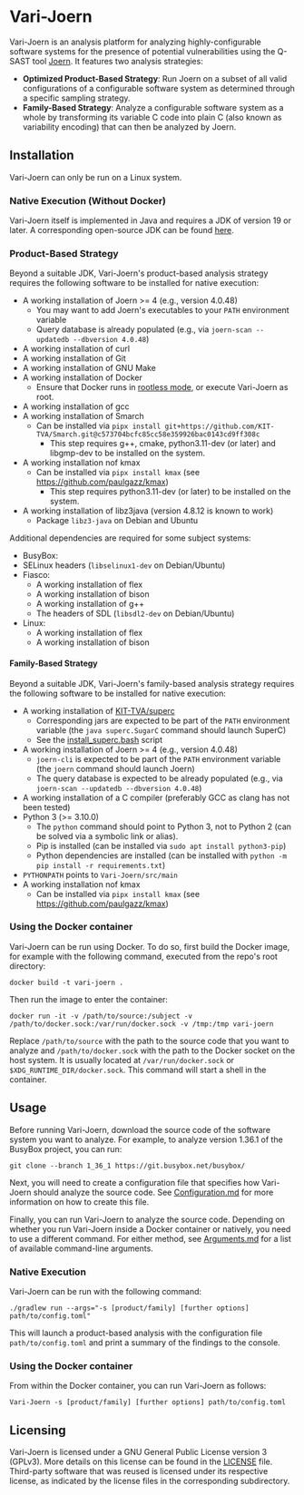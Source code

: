 # Vari-Joern

Vari-Joern is an analysis platform for analyzing highly-configurable software systems for the presence of potential
vulnerabilities using the Q-SAST tool [Joern](https://joern.io).
It features two analysis strategies:
- **Optimized Product-Based Strategy**: Run Joern on a subset of all valid configurations of a configurable software 
  system as determined through a specific sampling strategy.
- **Family-Based Strategy**: Analyze a configurable software system as a whole by transforming its variable C code into
  plain C (also known as variability encoding) that can then be analyzed by Joern.

## Installation 

Vari-Joern can only be run on a Linux system.

### Native Execution (Without Docker)

Vari-Joern itself is implemented in Java and requires a JDK of version 19 or later. A corresponding open-source JDK can
be found [here](https://openjdk.org/). 

### Product-Based Strategy
Beyond a suitable JDK, Vari-Joern's product-based analysis strategy requires the following software to be installed for
native execution:
- A working installation of Joern >= 4 (e.g., version 4.0.48)
  - You may want to add Joern's executables to your `PATH` environment variable
  - Query database is already populated (e.g., via `joern-scan --updatedb --dbversion 4.0.48`)
- A working installation of curl
- A working installation of Git
- A working installation of GNU Make
- A working installation of Docker
  - Ensure that Docker runs in [rootless mode](https://docs.docker.com/engine/security/rootless/), or execute Vari-Joern
    as root.
- A working installation of gcc
- A working installation of Smarch
  - Can be installed via `pipx install git+https://github.com/KIT-TVA/Smarch.git@c573704bcfc85cc58e359926bac0143cd9ff308c`
    - This step requires g++, cmake, python3.11-dev (or later) and libgmp-dev to be installed on the system.
- A working installation nof kmax
  - Can be installed via `pipx install kmax` (see https://github.com/paulgazz/kmax)
    - This step requires python3.11-dev (or later) to be installed on the system.
- A working installation of libz3java (version 4.8.12 is known to work)
    - Package `libz3-java` on Debian and Ubuntu

Additional dependencies are required for some subject systems:
- BusyBox:
 - SELinux headers (`libselinux1-dev` on Debian/Ubuntu)
- Fiasco:
  - A working installation of flex
  - A working installation of bison
  - A working installation of g++
  - The headers of SDL (`libsdl2-dev` on Debian/Ubuntu)
- Linux:
  - A working installation of flex
  - A working installation of bison

#### Family-Based Strategy
Beyond a suitable JDK, Vari-Joern's family-based analysis strategy requires the following software to be installed for
native execution:
- A working installation of [KIT-TVA/superc](https://github.com/KIT-TVA/superc)
  - Corresponding jars are expected to be part of the `PATH` environment variable (the `java superc.SugarC` command 
    should launch SuperC)
  - See the [install_superc.bash](scripts/install_superc.bash) script
- A working installation of Joern >= 4 (e.g., version 4.0.48)
  - `joern-cli` is expected to be part of the `PATH` environment variable (the `joern` command should launch Joern)
  - The query database is expected to be already populated (e.g., via `joern-scan --updatedb --dbversion 4.0.48`)
- A working installation of a C compiler (preferably GCC as clang has not been tested)
- Python 3 (>= 3.10.0)
  - The `python` command should point to Python 3, not to Python 2 (can be solved via a symbolic link or alias). 
  - Pip is installed (can be installed via `sudo apt install python3-pip`)
  - Python dependencies are installed (can be installed with `python -m pip install -r requirements.txt`)
- `PYTHONPATH` points to `Vari-Joern/src/main`
- A working installation nof kmax
  - Can be installed via `pipx install kmax` (see https://github.com/paulgazz/kmax) 

### Using the Docker container
Vari-Joern can be run using Docker. To do so, first build the Docker image, for example with the following command,
executed from the repo's root directory:
```shell
docker build -t vari-joern .
```

Then run the image to enter the container:
```shell
docker run -it -v /path/to/source:/subject -v /path/to/docker.sock:/var/run/docker.sock -v /tmp:/tmp vari-joern
```
Replace `/path/to/source` with the path to the source code that you want to analyze and `/path/to/docker.sock` with the
path to the Docker socket on the host system. It is usually located at `/var/run/docker.sock` or
`$XDG_RUNTIME_DIR/docker.sock`. This command will start a shell in the container.


## Usage
Before running Vari-Joern, download the source code of the software system you want to analyze. For example, to
analyze version 1.36.1 of the BusyBox project, you can run:
```shell
git clone --branch 1_36_1 https://git.busybox.net/busybox/
```
Next, you will need to create a configuration file that specifies how Vari-Joern should analyze the source code.
See [Configuration.md](docs/Configuration.md) for more information on how to create this file.

Finally, you can run Vari-Joern to analyze the source code. Depending on whether you run Vari-Joern inside a Docker
container or natively, you need to use a different command. For either method, see [Arguments.md](docs/Arguments.md) for
a list of available command-line arguments.

### Native Execution
Vari-Joern can be run with the following command:
```shell
./gradlew run --args="-s [product/family] [further options] path/to/config.toml"
```
This will launch a product-based analysis with the configuration file `path/to/config.toml` and print a summary of the
findings to the console.

### Using the Docker container
From within the Docker container, you can run Vari-Joern as
follows:
```shell
Vari-Joern -s [product/family] [further options] path/to/config.toml
```

## Licensing
Vari-Joern is licensed under a GNU General Public License version 3 (GPLv3). More details on this license can be found 
in the [LICENSE](LICENSE) file.
Third-party software that was reused is licensed under its respective license, as indicated by the license files in the
corresponding subdirectory.
